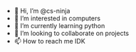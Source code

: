 - 👋 Hi, I’m @cs-ninja
- 👀 I’m interested in computers
- 🌱 I’m currently learning python
- 💞️ I’m looking to collaborate on projects
- 📫 How to reach me IDK
